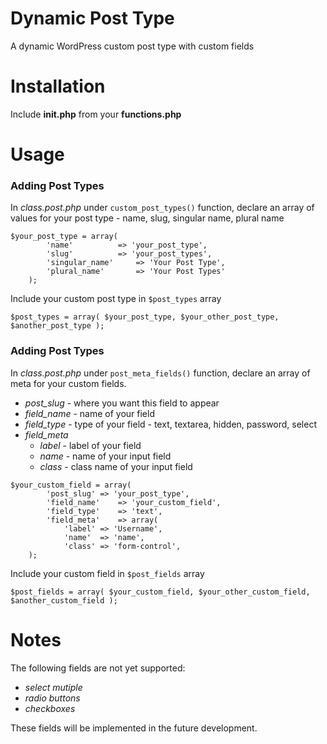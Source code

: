 # Dynamic Post Type
A dynamic WordPress custom post type with custom fields

# Installation
Include **init.php** from your **functions.php**

# Usage
### Adding Post Types
In *class.post.php* under ```custom_post_types()``` function, declare an array of values for your post type - name, slug, singular name, plural name

```
$your_post_type = array(
		'name'			=> 'your_post_type',
		'slug'			=> 'your_post_types',
		'singular_name'		=> 'Your Post Type',
		'plural_name'		=> 'Your Post Types'
	);
```

Include your custom post type in ```$post_types``` array

```
$post_types = array( $your_post_type, $your_other_post_type, $another_post_type );
```

### Adding Post Types
In *class.post.php* under ```post_meta_fields()``` function, declare an array of meta for your custom fields.

- *post_slug* - where you want this field to appear
- *field_name* - name of your field
- *field_type* - type of your field - text, textarea, hidden, password, select
- *field_meta*
  - *label* - label of your field
  - *name* - name of your input field
  - *class* - class name of your input field

```
$your_custom_field = array(
		'post_slug'	=> 'your_post_type',
		'field_name'	=> 'your_custom_field',
		'field_type'	=> 'text',
		'field_meta'	=> array(
			'label'	=> 'Username',
			'name'	=> 'name',
			'class'	=> 'form-control',
	);
```

Include your custom field in ```$post_fields``` array

```
$post_fields = array( $your_custom_field, $your_other_custom_field, $another_custom_field );
```

# Notes
The following fields are not yet supported:
- *select mutiple*
- *radio buttons*
- *checkboxes*

These fields will be implemented in the future development.